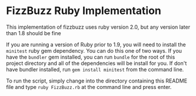 # FizzBuzz Ruby Implementation

This implementation of fizzbuzz uses ruby version 2.0, but any version later than 1.8 should be fine

If you are running a version of Ruby prior to 1.9, you will need to install the `minitest` ruby gem dependency. You can do this one of two ways. If you have the `bundler` gem installed, you can run `bundle` for the root of this project directory and all of the dependencies will be install for you. If don't have bundler installed, run `gem install minitest` from the command line.

To run the script, simply change into the directory containing this README file and type `ruby FizzBuzz.rb` at the command line and press enter.

